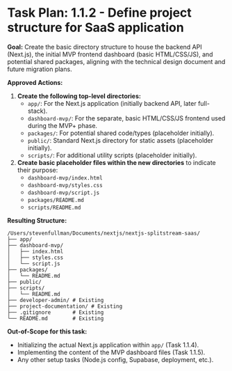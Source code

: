 # Task Plan: 1.1.2 - Define project structure for SaaS application

**Goal:** Create the basic directory structure to house the backend API (Next.js), the initial MVP frontend dashboard (basic HTML/CSS/JS), and potential shared packages, aligning with the technical design document and future migration plans.

**Approved Actions:**

1.  **Create the following top-level directories:**
    -   `app/`: For the Next.js application (initially backend API, later full-stack).
    -   `dashboard-mvp/`: For the separate, basic HTML/CSS/JS frontend used during the MVP+ phase.
    -   `packages/`: For potential shared code/types (placeholder initially).
    -   `public/`: Standard Next.js directory for static assets (placeholder initially).
    -   `scripts/`: For additional utility scripts (placeholder initially).
2.  **Create basic placeholder files within the new directories** to indicate their purpose:
    -   `dashboard-mvp/index.html`
    -   `dashboard-mvp/styles.css`
    -   `dashboard-mvp/script.js`
    -   `packages/README.md`
    -   `scripts/README.md`

**Resulting Structure:**

```
/Users/stevenfullman/Documents/nextjs/nextjs-splitstream-saas/
├── app/
├── dashboard-mvp/
│   ├── index.html
│   ├── styles.css
│   └── script.js
├── packages/
│   └── README.md
├── public/
├── scripts/
│   └── README.md
├── developer-admin/ # Existing
├── project-documentation/ # Existing
├── .gitignore       # Existing
└── README.md        # Existing
```

**Out-of-Scope for this task:**

-   Initializing the actual Next.js application within `app/` (Task 1.1.4).
-   Implementing the content of the MVP dashboard files (Task 1.1.5).
-   Any other setup tasks (Node.js config, Supabase, deployment, etc.).
